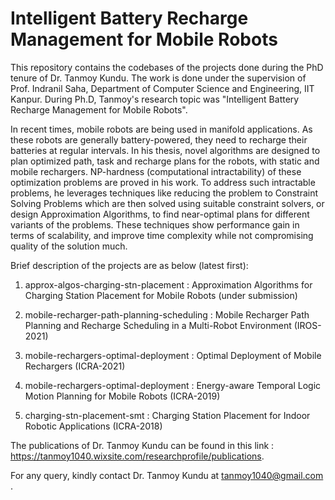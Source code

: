 # Intelligent Battery Recharge Management for Mobile Robots

This repository contains the codebases of the projects done during the PhD tenure of Dr. Tanmoy Kundu. The work is done under the supervision of Prof. Indranil Saha, Department of Computer Science and Engineering, IIT Kanpur. During Ph.D, Tanmoy's research topic was "Intelligent Battery Recharge Management for Mobile Robots". 

In recent times, mobile robots are being used in manifold applications. As these robots are generally battery-powered, they need to recharge their batteries at regular intervals. In his thesis, novel algorithms are designed to plan optimized path, task and recharge plans for the robots, with static and mobile rechargers. NP-hardness (computational intractability) of these optimization problems are proved in his work. To address such intractable problems, he leverages techniques like reducing the problem to Constraint Solving Problems which are then solved using suitable constraint solvers, or design Approximation Algorithms, to find near-optimal plans for different variants of the problems. These techniques show performance gain in terms of scalability, and improve time complexity while not compromising quality of the solution much.

Brief description of the projects are as below (latest first):

1. approx-algos-charging-stn-placement :  Approximation Algorithms for Charging Station Placement for Mobile Robots (under submission)

2. mobile-recharger-path-planning-scheduling :  Mobile Recharger Path Planning and Recharge Scheduling in a Multi-Robot Environment (IROS-2021)

3. mobile-rechargers-optimal-deployment :  Optimal Deployment of Mobile Rechargers (ICRA-2021)

4. mobile-rechargers-optimal-deployment :  Energy-aware Temporal Logic Motion Planning for Mobile Robots (ICRA-2019) 

5. charging-stn-placement-smt : Charging Station Placement for Indoor Robotic Applications (ICRA-2018)


The publications of Dr. Tanmoy Kundu can be found in this link : https://tanmoy1040.wixsite.com/researchprofile/publications.

For any query, kindly contact Dr. Tanmoy Kundu at tanmoy1040@gmail.com .
